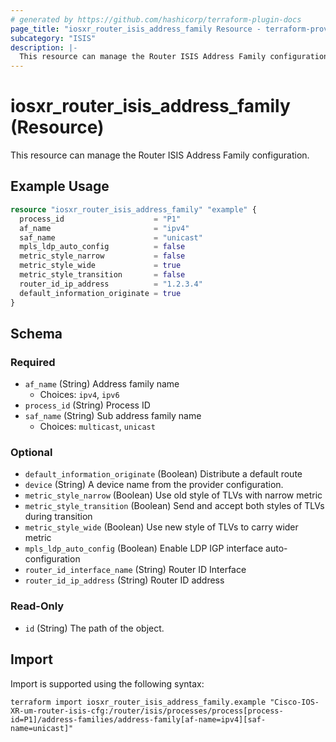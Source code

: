 ```yaml
---
# generated by https://github.com/hashicorp/terraform-plugin-docs
page_title: "iosxr_router_isis_address_family Resource - terraform-provider-iosxr"
subcategory: "ISIS"
description: |-
  This resource can manage the Router ISIS Address Family configuration.
---
```


# iosxr_router_isis_address_family (Resource)

This resource can manage the Router ISIS Address Family configuration.

## Example Usage

```terraform
resource "iosxr_router_isis_address_family" "example" {
  process_id                    = "P1"
  af_name                       = "ipv4"
  saf_name                      = "unicast"
  mpls_ldp_auto_config          = false
  metric_style_narrow           = false
  metric_style_wide             = true
  metric_style_transition       = false
  router_id_ip_address          = "1.2.3.4"
  default_information_originate = true
}
```

<!-- schema generated by tfplugindocs -->
## Schema

### Required

- `af_name` (String) Address family name
  - Choices: `ipv4`, `ipv6`
- `process_id` (String) Process ID
- `saf_name` (String) Sub address family name
  - Choices: `multicast`, `unicast`

### Optional

- `default_information_originate` (Boolean) Distribute a default route
- `device` (String) A device name from the provider configuration.
- `metric_style_narrow` (Boolean) Use old style of TLVs with narrow metric
- `metric_style_transition` (Boolean) Send and accept both styles of TLVs during transition
- `metric_style_wide` (Boolean) Use new style of TLVs to carry wider metric
- `mpls_ldp_auto_config` (Boolean) Enable LDP IGP interface auto-configuration
- `router_id_interface_name` (String) Router ID Interface
- `router_id_ip_address` (String) Router ID address

### Read-Only

- `id` (String) The path of the object.

## Import

Import is supported using the following syntax:

```shell
terraform import iosxr_router_isis_address_family.example "Cisco-IOS-XR-um-router-isis-cfg:/router/isis/processes/process[process-id=P1]/address-families/address-family[af-name=ipv4][saf-name=unicast]"
```
